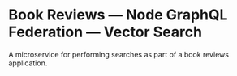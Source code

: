 # Book Reviews &mdash; Node GraphQL Federation &mdash; Vector Search

A microservice for performing searches as part of a book reviews application.
